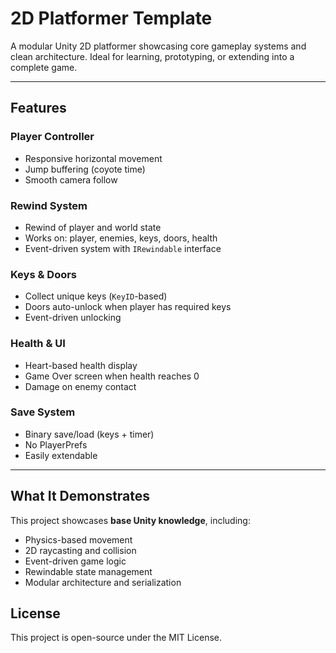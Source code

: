 #  2D Platformer Template

A modular Unity 2D platformer showcasing core gameplay systems and clean architecture. Ideal for learning, prototyping, or extending into a complete game.

---

##  Features

###  Player Controller
- Responsive horizontal movement
- Jump buffering (coyote time)
- Smooth camera follow

###  Rewind System
- Rewind of player and world state
- Works on: player, enemies, keys, doors, health
- Event-driven system with `IRewindable` interface

###  Keys & Doors
- Collect unique keys (`KeyID`-based)
- Doors auto-unlock when player has required keys
- Event-driven unlocking

###  Health & UI
- Heart-based health display
- Game Over screen when health reaches 0
- Damage on enemy contact

###  Save System
- Binary save/load (keys + timer)
- No PlayerPrefs
- Easily extendable

---

##  What It Demonstrates

This project showcases **base Unity knowledge**, including:
- Physics-based movement
- 2D raycasting and collision
- Event-driven game logic
- Rewindable state management
- Modular architecture and serialization


## License

This project is open-source under the MIT License.

